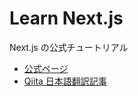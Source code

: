 # Learn Next.js

Next.js の公式チュートリアル

- [公式ページ](https://nextjs.org/learn/basics/create-nextjs-app?utm_source=next-site&utm_medium=nav-cta&utm_campaign=next-website)
- [Qiita 日本語翻訳記事](https://qiita.com/thesugar/items/01896c1faa8241e6b1bc)
